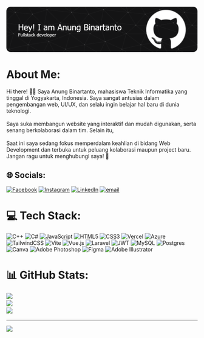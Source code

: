 ![anungbinartanto](github-header-image.png)

# About Me:
Hi there! 👋🏻 Saya Anung Binartanto, mahasiswa Teknik Informatika yang tinggal di Yogyakarta, Indonesia. Saya sangat antusias dalam pengembangan web, UI/UX, dan selalu ingin belajar hal baru di dunia teknologi.<br><br>Saya suka membangun website yang interaktif dan mudah digunakan, serta senang berkolaborasi dalam tim. Selain itu,<br><br>Saat ini saya sedang fokus memperdalam keahlian di bidang Web Development dan terbuka untuk peluang kolaborasi maupun project baru. Jangan ragu untuk menghubungi saya! 🚀


## 🌐 Socials:
[![Facebook](https://img.shields.io/badge/Facebook-%231877F2.svg?logo=Facebook&logoColor=white)](https://facebook.com/anungbinartanto) [![Instagram](https://img.shields.io/badge/Instagram-%23E4405F.svg?logo=Instagram&logoColor=white)](https://instagram.com/anung.binartanto) [![LinkedIn](https://img.shields.io/badge/LinkedIn-%230077B5.svg?logo=linkedin&logoColor=white)](https://linkedin.com/in/AnungBinartanto) [![email](https://img.shields.io/badge/Email-D14836?logo=gmail&logoColor=white)](mailto:anungbinastanto@gmail.com) 

# 💻 Tech Stack:
![C++](https://img.shields.io/badge/c++-%2300599C.svg?style=for-the-badge&logo=c%2B%2B&logoColor=white) ![C#](https://img.shields.io/badge/c%23-%23239120.svg?style=for-the-badge&logo=csharp&logoColor=white) ![JavaScript](https://img.shields.io/badge/javascript-%23323330.svg?style=for-the-badge&logo=javascript&logoColor=%23F7DF1E) ![HTML5](https://img.shields.io/badge/html5-%23E34F26.svg?style=for-the-badge&logo=html5&logoColor=white) ![CSS3](https://img.shields.io/badge/css3-%231572B6.svg?style=for-the-badge&logo=css3&logoColor=white) ![Vercel](https://img.shields.io/badge/vercel-%23000000.svg?style=for-the-badge&logo=vercel&logoColor=white) ![Azure](https://img.shields.io/badge/azure-%230072C6.svg?style=for-the-badge&logo=microsoftazure&logoColor=white) ![TailwindCSS](https://img.shields.io/badge/tailwindcss-%2338B2AC.svg?style=for-the-badge&logo=tailwind-css&logoColor=white) ![Vite](https://img.shields.io/badge/vite-%23646CFF.svg?style=for-the-badge&logo=vite&logoColor=white) ![Vue.js](https://img.shields.io/badge/vue.js-%2335495e.svg?style=for-the-badge&logo=vuedotjs&logoColor=%234FC08D) ![Laravel](https://img.shields.io/badge/laravel-%23FF2D20.svg?style=for-the-badge&logo=laravel&logoColor=white) ![JWT](https://img.shields.io/badge/JWT-black?style=for-the-badge&logo=JSON%20web%20tokens) ![MySQL](https://img.shields.io/badge/mysql-4479A1.svg?style=for-the-badge&logo=mysql&logoColor=white) ![Postgres](https://img.shields.io/badge/postgres-%23316192.svg?style=for-the-badge&logo=postgresql&logoColor=white) ![Canva](https://img.shields.io/badge/Canva-%2300C4CC.svg?style=for-the-badge&logo=Canva&logoColor=white) ![Adobe Photoshop](https://img.shields.io/badge/adobe%20photoshop-%2331A8FF.svg?style=for-the-badge&logo=adobe%20photoshop&logoColor=white) ![Figma](https://img.shields.io/badge/figma-%23F24E1E.svg?style=for-the-badge&logo=figma&logoColor=white) ![Adobe Illustrator](https://img.shields.io/badge/adobe%20illustrator-%23FF9A00.svg?style=for-the-badge&logo=adobe%20illustrator&logoColor=white)
# 📊 GitHub Stats:
![](https://github-readme-stats.vercel.app/api?username=anungbinartantoo&theme=gotham&hide_border=false&include_all_commits=true&count_private=true)<br/>
![](https://nirzak-streak-stats.vercel.app/?user=anungbinartantoo&theme=gotham&hide_border=false)<br/>
![](https://github-readme-stats.vercel.app/api/top-langs/?username=anungbinartantoo&theme=gotham&hide_border=false&include_all_commits=true&count_private=true&layout=compact)

---
[![](https://visitcount.itsvg.in/api?id=anungbinartantoo&icon=0&color=0)](https://visitcount.itsvg.in)

<!-- Proudly created with GPRM ( https://gprm.itsvg.in ) -->